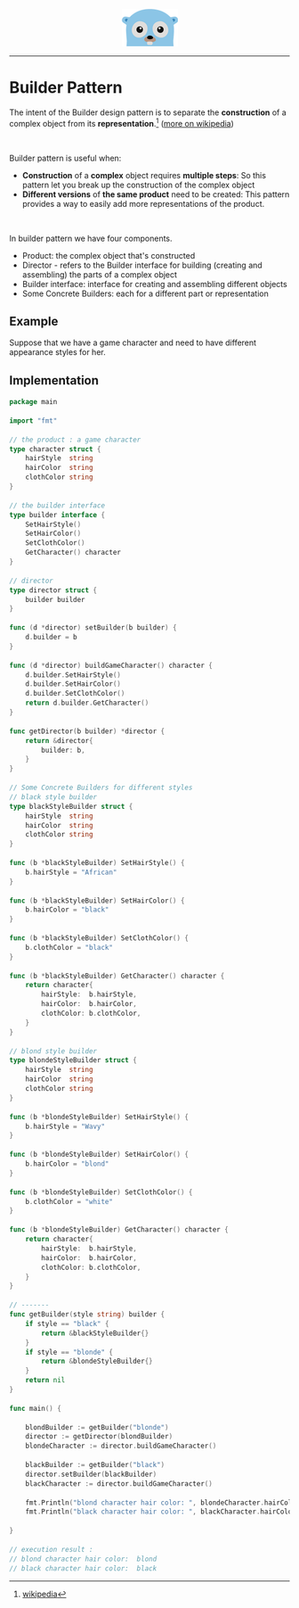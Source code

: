 <p align="center">
  <img src="../gopher.png" />
</p>

---

# Builder Pattern
The intent of the Builder design pattern is to separate the **construction** of a complex object from its **representation**.[^1] ([more on wikipedia](https://en.wikipedia.org/wiki/Builder_pattern))

<br />

Builder pattern is useful when:

* **Construction** of a **complex** object requires **multiple steps**: So this pattern let you break up the construction of the complex object
* **Different versions** of **the same product** need to be created: This pattern provides a way to easily add more representations of the product. 

<br />

In builder pattern we have four components.

* Product: the complex object that's constructed
* Director - refers to the Builder interface for building (creating and assembling) the parts of a complex object
* Builder interface: interface for creating and assembling different objects
* Some Concrete Builders: each for a different part or representation


## Example
Suppose that we have a game character and need to have different appearance styles for her.

## Implementation
```go
package main

import "fmt"

// the product : a game character
type character struct {
	hairStyle  string
	hairColor  string
	clothColor string
}

// the builder interface
type builder interface {
	SetHairStyle()
	SetHairColor()
	SetClothColor()
	GetCharacter() character
}

// director
type director struct {
	builder builder
}

func (d *director) setBuilder(b builder) {
	d.builder = b
}

func (d *director) buildGameCharacter() character {
	d.builder.SetHairStyle()
	d.builder.SetHairColor()
	d.builder.SetClothColor()
	return d.builder.GetCharacter()
}

func getDirector(b builder) *director {
	return &director{
		builder: b,
	}
}

// Some Concrete Builders for different styles
// black style builder
type blackStyleBuilder struct {
	hairStyle  string
	hairColor  string
	clothColor string
}

func (b *blackStyleBuilder) SetHairStyle() {
	b.hairStyle = "African"
}

func (b *blackStyleBuilder) SetHairColor() {
	b.hairColor = "black"
}

func (b *blackStyleBuilder) SetClothColor() {
	b.clothColor = "black"
}

func (b *blackStyleBuilder) GetCharacter() character {
	return character{
		hairStyle:  b.hairStyle,
		hairColor:  b.hairColor,
		clothColor: b.clothColor,
	}
}

// blond style builder
type blondeStyleBuilder struct {
	hairStyle  string
	hairColor  string
	clothColor string
}

func (b *blondeStyleBuilder) SetHairStyle() {
	b.hairStyle = "Wavy"
}

func (b *blondeStyleBuilder) SetHairColor() {
	b.hairColor = "blond"
}

func (b *blondeStyleBuilder) SetClothColor() {
	b.clothColor = "white"
}

func (b *blondeStyleBuilder) GetCharacter() character {
	return character{
		hairStyle:  b.hairStyle,
		hairColor:  b.hairColor,
		clothColor: b.clothColor,
	}
}

// -------
func getBuilder(style string) builder {
	if style == "black" {
		return &blackStyleBuilder{}
	}
	if style == "blonde" {
		return &blondeStyleBuilder{}
	}
	return nil
}

func main() {

	blondBuilder := getBuilder("blonde")
	director := getDirector(blondBuilder)
	blondeCharacter := director.buildGameCharacter()

	blackBuilder := getBuilder("black")
	director.setBuilder(blackBuilder)
	blackCharacter := director.buildGameCharacter()

	fmt.Println("blond character hair color: ", blondeCharacter.hairColor)
	fmt.Println("black character hair color: ", blackCharacter.hairColor)

}

// execution result :
// blond character hair color:  blond
// black character hair color:  black

```

[^1]: [wikipedia](https://en.wikipedia.org/wiki/Builder_pattern)